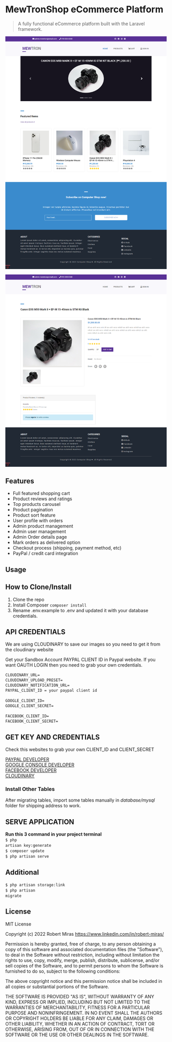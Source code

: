 # MewTronShop eCommerce Platform

> A fully functional eCommerce platform built with the Laravel framework.

![screenshot](https://github.com/mirasrobert/laravel8-ecommerce/blob/main/public/img/WEBSITE_SCREENSHOT.png)

![screenshot](https://github.com/mirasrobert/laravel8-ecommerce/blob/main/public/img/WEBSITE_SCREENSHOT_2.png)

## Features

- Full featured shopping cart
- Product reviews and ratings
- Top products carousel
- Product pagination
- Product sort feature
- User profile with orders
- Admin product management
- Admin user management
- Admin Order details page
- Mark orders as delivered option
- Checkout process (shipping, payment method, etc)
- PayPal / credit card integration


## Usage

## How to Clone/Install
1. Clone the repo
2. Install Composer
<code>composer install</code>
3. Rename .env.example to .env and updated it with your database credentials.<br />


## API CREDENTIALS
We are using CLOUDINARY to save our images so you need to get it from the cloudinary website

Get your Sandbox Account PAYPAL CLIENT ID in Paypal website.
If you want OAUTH LOGIN then you need to grab your own credentials.

```
CLOUDINARY_URL=
CLOUDINARY_UPLOAD_PRESET=
CLOUDINARY_NOTIFICATION_URL=
PAYPAL_CLIENT_ID = your paypal client id

GOOGLE_CLIENT_ID=
GOOGLE_CLIENT_SECRET=

FACEBOOK_CLIENT_ID=
FACEBOOK_CLIENT_SECRET=
```

## GET KEY AND CREDENTIALS

Check this websites to grab your own CLIENT_ID and CLIENT_SECRET

[PAYPAL DEVELOPER](https://developer.paypal.com/home)
<br>
[GOOGLE CONSOLE DEVELOPER](https://console.developers.google.com/apis/credentials?project=intense-base-324910)
<br>
[FACEBOOK DEVELOPER](https://developers.facebook.com/apps/)
<br>
[CLOUDINARY](https://cloudinary.com/)


### Install Other Tables

After migrating tables, import some tables manually in <i>database/mysql</i> folder for shipping address to work.

## SERVE APPLICATION
<b>Run this 3 command in your project terminal</b> <br />
<code>$ php artisan key:generate</code> <br />
<code>$ composer update</code> <br />
<code>$ php artisan serve</code> <br />

## Additional

<code>$ php artisan storage:link</code> <br />
<code>$ php artisan migrate</code> <br />

## License

MIT License

Copyright (c) 2022 Robert Miras https://www.linkedin.com/in/robert-miras/

Permission is hereby granted, free of charge, to any person obtaining a copy
of this software and associated documentation files (the "Software"), to deal
in the Software without restriction, including without limitation the rights
to use, copy, modify, merge, publish, distribute, sublicense, and/or sell
copies of the Software, and to permit persons to whom the Software is
furnished to do so, subject to the following conditions:

The above copyright notice and this permission notice shall be included in all
copies or substantial portions of the Software.

THE SOFTWARE IS PROVIDED "AS IS", WITHOUT WARRANTY OF ANY KIND, EXPRESS OR
IMPLIED, INCLUDING BUT NOT LIMITED TO THE WARRANTIES OF MERCHANTABILITY,
FITNESS FOR A PARTICULAR PURPOSE AND NONINFRINGEMENT. IN NO EVENT SHALL THE
AUTHORS OR COPYRIGHT HOLDERS BE LIABLE FOR ANY CLAIM, DAMAGES OR OTHER
LIABILITY, WHETHER IN AN ACTION OF CONTRACT, TORT OR OTHERWISE, ARISING FROM,
OUT OF OR IN CONNECTION WITH THE SOFTWARE OR THE USE OR OTHER DEALINGS IN THE
SOFTWARE.

